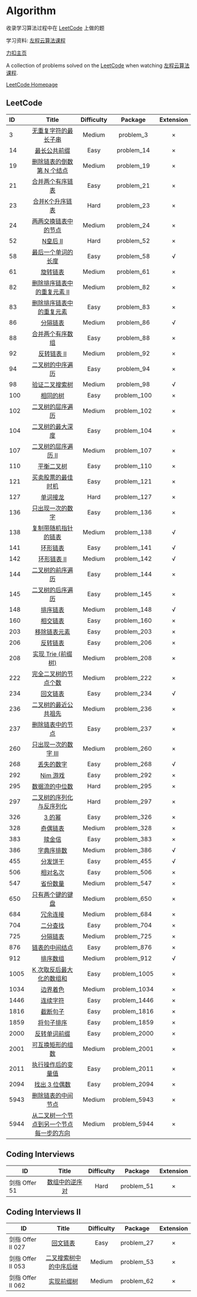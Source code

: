 # Algorithm

收录学习算法过程中在 [LeetCode](https://leetcode-cn.com/) 上做的题

学习资料: [左程云算法课程](https://www.bilibili.com/video/BV13g41157hK?spm_id_from=333.999.0.0)

[力扣主页](https://leetcode-cn.com/u/neohv/)

A collection of problems solved on the [LeetCode](https://leetcode-cn.com/) when watching [左程云算法课程](https://www.bilibili.com/video/BV13g41157hK?spm_id_from=333.999.0.0).

[LeetCode Homepage](https://leetcode-cn.com/u/neohv/)

## LeetCode

| ID   |                            Title                             | Difficulty |   Package    | Extension |
| :--- | :----------------------------------------------------------: | :--------: | :----------: | :-------: |
| 3    | [无重复字符的最长子串](https://leetcode-cn.com/problems/longest-substring-without-repeating-characters/) |   Medium   |  problem_3   |     ×     |
| 14   | [最长公共前缀](https://leetcode-cn.com/problems/longest-common-prefix/) |    Easy    |  problem_14  |     ×     |
| 19   | [删除链表的倒数第 N 个结点](https://leetcode-cn.com/problems/remove-nth-node-from-end-of-list/) |   Medium   |  problem_19  |     ×     |
| 21   | [合并两个有序链表](https://leetcode-cn.com/problems/merge-two-sorted-lists/) |    Easy    |  problem_21  |     ×     |
| 23   | [合并K个升序链表](https://leetcode-cn.com/problems/merge-k-sorted-lists/) |    Hard    |  problem_23  |     ×     |
| 24   | [两两交换链表中的节点](https://leetcode-cn.com/problems/swap-nodes-in-pairs/) |   Medium   |  problem_24  |     ×     |
| 52   |  [N皇后 II](https://leetcode-cn.com/problems/n-queens-ii/)   |    Hard    |  problem_52  |     ×     |
| 58   | [最后一个单词的长度](https://leetcode-cn.com/problems/length-of-last-word) |    Easy    |  problem_58  |     √     |
| 61   |   [旋转链表](https://leetcode-cn.com/problems/rotate-list)   |   Medium   |  problem_61  |     ×     |
| 82   | [删除排序链表中的重复元素 II](https://leetcode-cn.com/problems/remove-duplicates-from-sorted-list-ii) |   Medium   |  problem_82  |     ×     |
| 83   | [删除排序链表中的重复元素](https://leetcode-cn.com/problems/remove-duplicates-from-sorted-list) |    Easy    |  problem_83  |     ×     |
| 86   | [分隔链表](https://leetcode-cn.com/problems/partition-list)  |   Medium   |  problem_86  |     √     |
| 88   | [合并两个有序数组](https://leetcode-cn.com/problems/merge-sorted-array) |    Easy    |  problem_88  |     ×     |
| 92   | [反转链表 II](https://leetcode-cn.com/problems/reverse-linked-list-ii) |   Medium   |  problem_92  |     ×     |
| 94   | [二叉树的中序遍历](https://leetcode-cn.com/problems/binary-tree-inorder-traversal) |    Easy    |  problem_94  |     ×     |
| 98   | [验证二叉搜索树](https://leetcode-cn.com/problems/validate-binary-search-tree) |   Medium   |  problem_98  |     √     |
| 100  |     [相同的树](https://leetcode.com/problems/same-tree/)     |    Easy    | problem_100  |     ×     |
| 102  | [二叉树的层序遍历](https://leetcode-cn.com/problems/binary-tree-level-order-traversal) |   Medium   | problem_102  |     ×     |
| 104  | [二叉树的最大深度](https://leetcode-cn.com/problems/maximum-depth-of-binary-tree) |    Easy    | problem_104  |     ×     |
| 107  | [二叉树的层序遍历 II](https://leetcode-cn.com/problems/binary-tree-level-order-traversal-ii) |   Medium   | problem_107  |     ×     |
| 110  | [平衡二叉树](https://leetcode-cn.com/problems/balanced-binary-tree) |    Easy    | problem_110  |     ×     |
| 121  | [买卖股票的最佳时机](https://leetcode-cn.com/problems/best-time-to-buy-and-sell-stock) |    Easy    | problem_121  |     ×     |
| 127  |   [单词接龙](https://leetcode-cn.com/problems/word-ladder)   |    Hard    | problem_127  |     ×     |
| 136  | [只出现一次的数字](https://leetcode-cn.com/problems/single-number) |    Easy    | problem_136  |     ×     |
| 138  | [复制带随机指针的链表](https://leetcode-cn.com/problems/copy-list-with-random-pointer) |   Medium   | problem_138  |     √     |
| 141  | [环形链表](https://leetcode-cn.com/problems/linked-list-cycle) |    Easy    | problem_141  |     √     |
| 142  | [环形链表 II](https://leetcode-cn.com/problems/linked-list-cycle-ii) |   Medium   | problem_142  |     √     |
| 144  | [二叉树的前序遍历](https://leetcode-cn.com/problems/binary-tree-preorder-traversal) |    Easy    | problem_144  |     ×     |
| 145  | [二叉树的后序遍历](https://leetcode-cn.com/problems/binary-tree-postorder-traversal) |    Easy    | problem_145  |     ×     |
| 148  |    [排序链表](https://leetcode-cn.com/problems/sort-list)    |   Medium   | problem_148  |     √     |
| 160  | [相交链表](https://leetcode-cn.com/problems/intersection-of-two-linked-lists) |    Easy    | problem_160  |     ×     |
| 203  | [移除链表元素](https://leetcode-cn.com/problems/remove-linked-list-elements) |    Easy    | problem_203  |     ×     |
| 206  | [反转链表](https://leetcode-cn.com/problems/reverse-linked-list) |    Easy    | problem_206  |     ×     |
| 208  | [实现 Trie (前缀树)](https://leetcode-cn.com/problems/implement-trie-prefix-tree) |   Medium   | problem_208  |     ×     |
| 222  | [完全二叉树的节点个数](https://leetcode-cn.com/problems/count-complete-tree-nodes) |   Medium   | problem_222  |     ×     |
| 234  | [回文链表](https://leetcode-cn.com/problems/palindrome-linked-list) |    Easy    | problem_234  |     √     |
| 236  | [二叉树的最近公共祖先](https://leetcode-cn.com/problems/lowest-common-ancestor-of-a-binary-tree) |   Medium   | problem_236  |     ×     |
| 237  | [删除链表中的节点](https://leetcode-cn.com/problems/delete-node-in-a-linked-list) |    Easy    | problem_237  |     ×     |
| 260  | [只出现一次的数字 III](https://leetcode-cn.com/problems/single-number-iii) |   Medium   | problem_260  |     ×     |
| 268  | [丢失的数字](https://leetcode-cn.com/problems/missing-number) |    Easy    | problem_268  |     √     |
| 292  |    [Nim 游戏](https://leetcode-cn.com/problems/nim-game)     |    Easy    | problem_292  |     ×     |
| 295  | [数据流的中位数](https://leetcode-cn.com/problems/find-median-from-data-stream) |    Hard    | problem_295  |     ×     |
| 297  | [二叉树的序列化与反序列化](https://leetcode-cn.com/problems/serialize-and-deserialize-binary-tree) |    Hard    | problem_297  |     ×     |
| 326  |  [3 的幂](https://leetcode-cn.com/problems/power-of-three)   |    Easy    | problem_326  |     ×     |
| 328  | [奇偶链表](https://leetcode-cn.com/problems/odd-even-linked-list) |   Medium   | problem_328  |     ×     |
| 383  |    [赎金信](https://leetcode-cn.com/problems/ransom-note)    |    Easy    | problem_383  |     ×     |
| 386  | [字典序排数](https://leetcode-cn.com/problems/lexicographical-numbers/) |   Medium   | problem_386  |     √     |
| 455  | [分发饼干](https://leetcode-cn.com/problems/assign-cookies/) |    Easy    | problem_455  |     √     |
| 506  | [相对名次](https://leetcode-cn.com/problems/relative-ranks)  |    Easy    | problem_506  |     ×     |
| 547  | [省份数量](https://leetcode-cn.com/problems/number-of-provinces) |   Medium   | problem_547  |     ×     |
| 650  | [只有两个键的键盘](https://leetcode-cn.com/problems/2-keys-keyboard) |   Medium   | problem_650  |     ×     |
| 684  | [冗余连接](https://leetcode-cn.com/problems/redundant-connection) |   Medium   | problem_684  |     ×     |
| 704  |  [二分查找](https://leetcode-cn.com/problems/binary-search)  |    Easy    | problem_704  |     ×     |
| 725  | [分隔链表](https://leetcode-cn.com/problems/split-linked-list-in-parts) |   Medium   | problem_725  |     ×     |
| 876  | [链表的中间结点](https://leetcode-cn.com/problems/middle-of-the-linked-list) |    Easy    | problem_876  |     ×     |
| 912  |  [排序数组](https://leetcode-cn.com/problems/sort-an-array)  |   Medium   | problem_912  |     √     |
| 1005 | [K 次取反后最大化的数组和](https://leetcode-cn.com/problems/maximize-sum-of-array-after-k-negations) |    Easy    | problem_1005 |     ×     |
| 1034 | [边界着色](https://leetcode-cn.com/problems/coloring-a-border) |   Medium   | problem_1034 |     ×     |
| 1446 | [连续字符](https://leetcode-cn.com/problems/consecutive-characters/) |    Easy    | problem_1446 |     ×     |
| 1816 | [截断句子](https://leetcode-cn.com/problems/truncate-sentence) |    Easy    | problem_1816 |     ×     |
| 1859 | [将句子排序](https://leetcode-cn.com/problems/sorting-the-sentence/) |    Easy    | problem_1859 |     ×     |
| 2000 | [反转单词前缀](https://leetcode-cn.com/problems/reverse-prefix-of-word) |    Easy    | problem_2000 |     ×     |
| 2001 | [可互换矩形的组数](https://leetcode-cn.com/problems/number-of-pairs-of-interchangeable-rectangles) |   Medium   | problem_2001 |     ×     |
| 2011 | [执行操作后的变量值](https://leetcode-cn.com/problems/final-value-of-variable-after-performing-operations) |    Easy    | problem_2011 |     ×     |
| 2094 | [找出 3 位偶数](https://leetcode-cn.com/problems/finding-3-digit-even-numbers) |    Easy    | problem_2094 |     ×     |
| 5943 | [删除链表的中间节点](https://leetcode-cn.com/problems/delete-the-middle-node-of-a-linked-list/) |   Medium   | problem_5943 |     ×     |
| 5944 | [从二叉树一个节点到另一个节点每一步的方向](https://leetcode-cn.com/problems/step-by-step-directions-from-a-binary-tree-node-to-another/) |   Medium   | problem_5944 |     ×     |

## Coding Interviews

| ID            |                            Title                             | Difficulty |  Package   | Extension |
| ------------- | :----------------------------------------------------------: | :--------: | :--------: | :-------: |
| 剑指 Offer 51 | [数组中的逆序对](https://leetcode-cn.com/problems/shu-zu-zhong-de-ni-xu-dui-lcof/) |    Hard    | problem_51 |     ×     |

## Coding Interviews  II

| ID                |                            Title                             | Difficulty |  Package   | Extension |
| ----------------- | :----------------------------------------------------------: | :--------: | :--------: | :-------: |
| 剑指 Offer II 027 |     [回文链表](https://leetcode-cn.com/problems/aMhZSa/)     |    Easy    | problem_27 |     ×     |
| 剑指 Offer II 053 | [二叉搜索树中的中序后继](https://leetcode-cn.com/problems/P5rCT8/) |   Medium   | problem_53 |     ×     |
| 剑指 Offer II 062 |    [实现前缀树](https://leetcode-cn.com/problems/QC3q1f/)    |   Medium   | problem_62 |     ×     |
